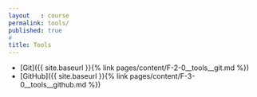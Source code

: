 ```yaml
---
layout   : course
permalink: tools/
published: true
#
title: Tools
---
```



- [Git]({{ site.baseurl }}{% link pages/content/F-2-0__tools__git.md %})
- [GitHub]({{ site.baseurl }}{% link pages/content/F-3-0__tools__github.md %})